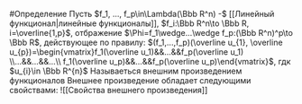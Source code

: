 #Определение 
Пусть $f_1, ..., f_p\in\Lambda(\Bbb R^n) -$ [[Линейный функционал|линейные функционалы]], $f_i:\Bbb R^n\to \Bbb R, i=\overline{1,p}$, отбражение
$\Phi=f_1\wedge...\wedge f_p:(\Bbb R^n)^p\to \Bbb R$, действующее по правилу:  $(f_1,...,f_p)(\overline u_{1}, \overline u_{p})=\begin{vmatrix}f_1(\overline u_1)&&...&&f_p(\overline u_1) \\...&&...&&...\\ f_1(\overline u_p)&&...&&f_p(\overline u_p)\end{vmatrix}$, гдк $u_{i}\in \Bbb R^{n}$
Называеться внешним произведением функционалов 
Внешнее произведение обладает следующими свойствами:
	![[Свойства внешнего произведения]]